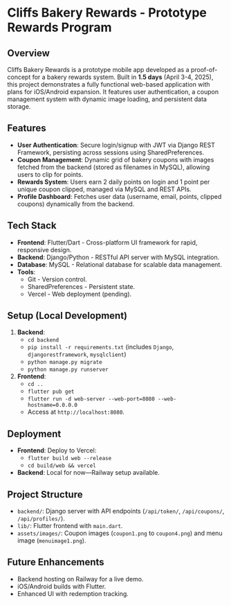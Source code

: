 # Cliffs Bakery Rewards - Prototype Rewards Program

## Overview
Cliffs Bakery Rewards is a prototype mobile app developed as a proof-of-concept for a bakery rewards system. Built in **1.5 days** (April 3-4, 2025), this project demonstrates a fully functional web-based application with plans for iOS/Android expansion. It features user authentication, a coupon management system with dynamic image loading, and persistent data storage.

## Features
- **User Authentication**: Secure login/signup with JWT via Django REST Framework, persisting across sessions using SharedPreferences.
- **Coupon Management**: Dynamic grid of bakery coupons with images fetched from the backend (stored as filenames in MySQL), allowing users to clip for points.
- **Rewards System**: Users earn 2 daily points on login and 1 point per unique coupon clipped, managed via MySQL and REST APIs.
- **Profile Dashboard**: Fetches user data (username, email, points, clipped coupons) dynamically from the backend.

## Tech Stack
- **Frontend**: Flutter/Dart - Cross-platform UI framework for rapid, responsive design.
- **Backend**: Django/Python - RESTful API server with MySQL integration.
- **Database**: MySQL - Relational database for scalable data management.
- **Tools**: 
  - Git - Version control.
  - SharedPreferences - Persistent state.
  - Vercel - Web deployment (pending).

## Setup (Local Development)
1. **Backend**:
   - `cd backend`
   - `pip install -r requirements.txt` (includes `Django`, `djangorestframework`, `mysqlclient`)
   - `python manage.py migrate`
   - `python manage.py runserver`
2. **Frontend**:
   - `cd ..`
   - `flutter pub get`
   - `flutter run -d web-server --web-port=8080 --web-hostname=0.0.0.0`
   - Access at `http://localhost:8080`.

## Deployment
- **Frontend**: Deploy to Vercel:
  - `flutter build web --release`
  - `cd build/web && vercel`
- **Backend**: Local for now—Railway setup available.

## Project Structure
- `backend/`: Django server with API endpoints (`/api/token/`, `/api/coupons/`, `/api/profiles/`).
- `lib/`: Flutter frontend with `main.dart`.
- `assets/images/`: Coupon images (`coupon1.png` to `coupon4.png`) and menu image (`menuimage1.png`).

## Future Enhancements
- Backend hosting on Railway for a live demo.
- iOS/Android builds with Flutter.
- Enhanced UI with redemption tracking.
